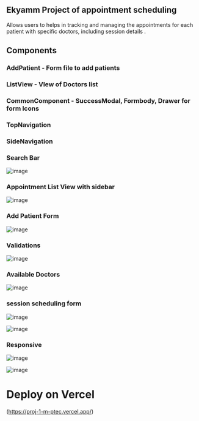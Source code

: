 

## Ekyamm Project of appointment scheduling

Allows users to helps in tracking and managing the appointments for each patient with specific doctors, including session details .

## Components

### AddPatient - Form file to add patients
### ListView - VIew of Doctors list
### CommonComponent - SuccessModal, Formbody, Drawer for form Icons
### TopNavigation 
### SideNavigation
### Search Bar



![image](https://github.com/user-attachments/assets/1d1e9f97-3a49-465f-a113-08d098441b1a)


### Appointment List View with sidebar
![image](https://github.com/user-attachments/assets/63784469-f113-468f-90cc-01c5a7b1b459)


### Add Patient Form
![image](https://github.com/user-attachments/assets/68b0ab51-9434-471c-a905-73ed29411c08)


### Validations
![image](https://github.com/user-attachments/assets/9dfee0e0-6a75-4780-8cd4-05203bcf4dd0)


### Available Doctors
![image](https://github.com/user-attachments/assets/cf6ebd07-8183-4d57-93da-af86b786e727)

### session scheduling form
![image](https://github.com/user-attachments/assets/489308da-eec9-4220-b72c-dbb9a0cce162)

![image](https://github.com/user-attachments/assets/5f4b2d4e-726e-4bb2-aaa2-642839b84657)



### Responsive
![image](https://github.com/user-attachments/assets/8f02b144-4177-4625-8b9a-1fcd18ef86d3)


![image](https://github.com/user-attachments/assets/bb97c056-8c73-4952-b0ea-51e3db8b42c7)











# Deploy on Vercel

(https://proj-1-m-ptec.vercel.app/)
